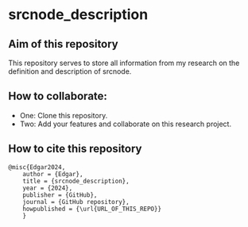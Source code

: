 # srcnode_description

## Aim of this repository
This repository serves to store all information from my research on the definition and description of srcnode.

## How to collaborate:

- One: Clone this repository.
- Two: Add your features and collaborate on this research project.

## How to cite this repository

	@misc{Edgar2024,
  		author = {Edgar},
  		title = {srcnode_description},
  		year = {2024},
  		publisher = {GitHub},
  		journal = {GitHub repository},
  		howpublished = {\url{URL_OF_THIS_REPO}}
		}
